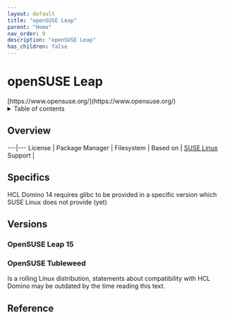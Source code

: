 ```yaml
---
layout: default
title: "openSUSE Leap"
parent: "Home"
nav_order: 9
description: "openSUSE Leap"
has_children: false
---
```


<h1>openSUSE Leap</h1>
[https://www.opensuse.org/](https://www.opensuse.org/)

<details close markdown="block">
  <summary>
    Table of contents
  </summary>
  {: .text-delta }
1. TOC
{:toc}
</details>

## Overview
---|---
License         | 
Package Manager | 
Filesystem      | 
Based on        | [SUSE Linux](sles.md)
Support         |


## Specifics
HCL Domino 14 requires glibc to be provided in a specific version which SUSE Linux does not provide (yet)

## Versions

### OpenSUSE Leap 15

### OpenSUSE Tubleweed
Is a rolling Linux distribution, statements about compatibility with HCL Domino may be outdated by the time reading this text.

## Reference


